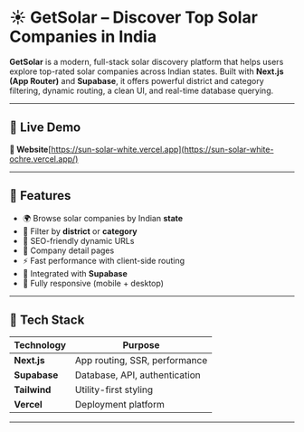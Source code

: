 # ☀️ GetSolar – Discover Top Solar Companies in India

**GetSolar** is a modern, full-stack solar discovery platform that helps users explore top-rated solar companies across Indian states. Built with **Next.js (App Router)** and **Supabase**, it offers powerful district and category filtering, dynamic routing, a clean UI, and real-time database querying.

---

## 🚀 Live Demo

**🔗 Website**[https://sun-solar-white.vercel.app](https://sun-solar-white-ochre.vercel.app/)

---

## 🎯 Features

- 🌍 Browse solar companies by Indian **state**
- 📍 Filter by **district** or **category**
- 🧭 SEO-friendly dynamic URLs
- 🔎 Company detail pages
- ⚡ Fast performance with client-side routing
- 🔗 Integrated with **Supabase**
- 📱 Fully responsive (mobile + desktop)

---

## 🧱 Tech Stack

| Technology   | Purpose                         |
|--------------|----------------------------------|
| **Next.js**  | App routing, SSR, performance    |
| **Supabase** | Database, API, authentication    |
| **Tailwind** | Utility-first styling            |
| **Vercel**   | Deployment platform              |

---

